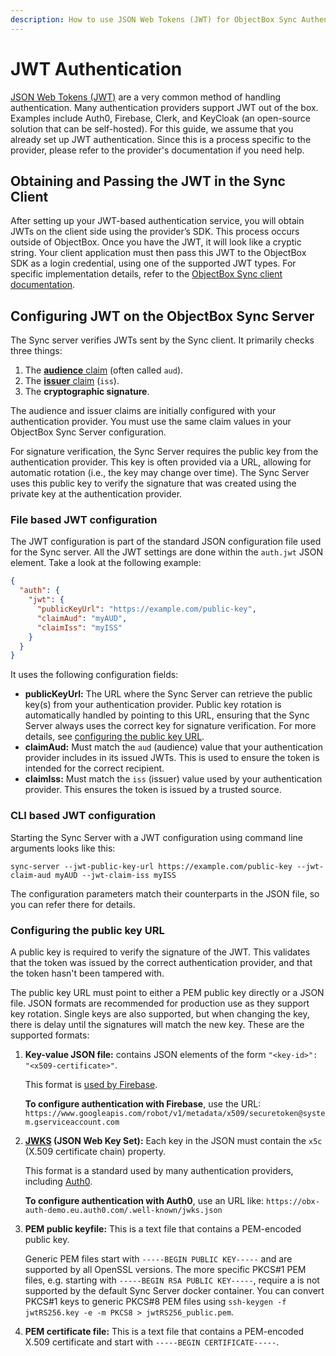 ```yaml
---
description: How to use JSON Web Tokens (JWT) for ObjectBox Sync Authentication
---
```


# JWT Authentication

[JSON Web Tokens (JWT)](https://en.wikipedia.org/wiki/JSON_Web_Token) are a very common method of handling authentication. Many authentication providers support JWT out of the box. Examples include Auth0, Firebase, Clerk, and KeyCloak (an open-source solution that can be self-hosted). For this guide, we assume that you already set up JWT authentication. Since this is a process specific to the provider, please refer to the provider's documentation if you need help.

## Obtaining and Passing the JWT in the Sync Client

After setting up your JWT-based authentication service, you will obtain JWTs on the client side using the provider’s SDK. This process occurs outside of ObjectBox. Once you have the JWT, it will look like a cryptic string. Your client application must then pass this JWT to the ObjectBox SDK as a login credential, using one of the supported JWT types. For specific implementation details, refer to the [ObjectBox Sync client documentation](../sync-client.md).

## Configuring JWT on the ObjectBox Sync Server

The Sync server verifies JWTs sent by the Sync client. It primarily checks three things:

1. The [**audience** claim](https://datatracker.ietf.org/doc/html/rfc7519#section-4.1.3) (often called `aud`).
2. The [**issuer** claim](https://datatracker.ietf.org/doc/html/rfc7519#section-4.1.1) (`iss`).
3. The **cryptographic signature**.

The audience and issuer claims are initially configured with your authentication provider. You must use the same claim values in your ObjectBox Sync Server configuration.

For signature verification, the Sync Server requires the public key from the authentication provider. This key is often provided via a URL, allowing for automatic rotation (i.e., the key may change over time). The Sync Server uses this public key to verify the signature that was created using the private key at the authentication provider.

### File based JWT configuration

The JWT configuration is part of the standard JSON configuration file used for the Sync server. All the JWT settings are done within the `auth.jwt` JSON element. Take a look at the  following example:

```json
{
  "auth": {
    "jwt": {
      "publicKeyUrl": "https://example.com/public-key",
      "claimAud": "myAUD",
      "claimIss": "myISS"
    }
  }
}
```

It uses the following configuration fields:

* **publicKeyUrl:** The URL where the Sync Server can retrieve the public key(s) from your authentication provider. Public key rotation is automatically handled by pointing to this URL, ensuring that the Sync Server always uses the correct key for signature verification. For more details, see [configuring the public key URL](#configuring-the-public-key-url).
* **claimAud:** Must match the `aud` (audience) value that your authentication provider includes in its issued JWTs. This is used to ensure the token is intended for the correct recipient.
* **claimIss:** Must match the `iss` (issuer) value used by your authentication provider. This ensures the token is issued by a trusted source.

### CLI based JWT configuration

Starting the Sync Server with a JWT configuration using command line arguments looks like this:

`sync-server --jwt-public-key-url https://example.com/public-key --jwt-claim-aud myAUD --jwt-claim-iss myISS`

The configuration parameters match their counterparts in the JSON file, so you can refer there for details.

### Configuring the public key URL

A public key is required to verify the signature of the JWT. This validates that the token was issued by the correct authentication provider, and that the token hasn't been tampered with.

The public key URL must point to either a PEM public key directly or a JSON file. JSON formats are recommended for production use as they support key rotation. Single keys are also supported, but when changing the key, there is delay until the signatures will match the new key. These are the supported formats:

1. **Key-value JSON file:** contains JSON elements of the form `"<key-id>": "<x509-certificate>"`.

   This format is [used by Firebase](https://firebase.google.com/docs/auth/admin/verify-id-tokens).

   **To configure authentication with Firebase**, use the URL: `https://www.googleapis.com/robot/v1/metadata/x509/securetoken@system.gserviceaccount.com`

2. **[JWKS](https://datatracker.ietf.org/doc/html/rfc7517) (JSON Web Key Set):** Each key in the JSON must contain the `x5c` (X.509 certificate chain) property.

   This format is a standard used by many authentication providers, including [Auth0](https://auth0.com/docs/secure/tokens/json-web-tokens/validate-json-web-tokens).

   **To configure authentication with Auth0**, use an URL like: `https://obx-auth-demo.eu.auth0.com/.well-known/jwks.json`

3. **PEM public keyfile:** This is a text file that contains a PEM-encoded public key.

   Generic PEM files start with `-----BEGIN PUBLIC KEY-----` and are supported by all OpenSSL versions. The more specific PKCS#1 PEM files, e.g. starting with `-----BEGIN RSA PUBLIC KEY-----`, require a is not supported by the default Sync Server docker container. You can convert PKCS#1 keys to generic PKCS#8 PEM files using `ssh-keygen -f jwtRS256.key -e -m PKCS8 > jwtRS256_public.pem`.

4. **PEM certificate file:** This is a text file that contains a PEM-encoded X.509 certificate and start with `-----BEGIN CERTIFICATE-----`.
